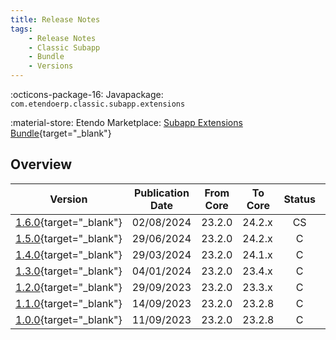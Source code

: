 ```yaml
---
title: Release Notes
tags:
    - Release Notes
    - Classic Subapp
    - Bundle
    - Versions
---
```

:octicons-package-16: Javapackage: `com.etendoerp.classic.subapp.extensions`

:material-store: Etendo Marketplace: [Subapp Extensions Bundle](https://marketplace.etendo.cloud/#/product-details?module=55A7EF64F7FA43449B249DA7F8E14589){target="_blank"}


## Overview

| Version | Publication Date | From Core | To Core | Status | GitHub|
| --- | --- | --- | --- | :---: | :---: |
| [1.6.0](https://github.com/etendosoftware/com.etendoerp.classic.subapp.extensions/releases/tag/1.6.0){target="_blank"} | 02/08/2024 | 23.2.0 | 24.2.x | CS | :white_check_mark: |
| [1.5.0](https://github.com/etendosoftware/com.etendoerp.classic.subapp.extensions/releases/tag/1.5.0){target="_blank"} | 29/06/2024 | 23.2.0 | 24.2.x | C | :white_check_mark: |
| [1.4.0](https://github.com/etendosoftware/com.etendoerp.classic.subapp.extensions/releases/tag/1.4.0){target="_blank"} | 29/03/2024 | 23.2.0 | 24.1.x | C | :white_check_mark: |
| [1.3.0](https://github.com/etendosoftware/com.etendoerp.classic.subapp.extensions/releases/tag/1.3.0){target="_blank"}  | 04/01/2024 | 23.2.0 | 23.4.x | C  | :white_check_mark:|
| [1.2.0](https://github.com/etendosoftware/com.etendoerp.classic.subapp.extensions/releases/tag/1.2.0){target="_blank"}  | 29/09/2023 | 23.2.0 | 23.3.x | C   | :white_check_mark:|
| [1.1.0](https://github.com/etendosoftware/com.etendoerp.classic.subapp.extensions/releases/tag/1.1.0){target="_blank"}  | 14/09/2023 | 23.2.0 | 23.2.8 | C  | :white_check_mark:|
| [1.0.0](https://github.com/etendosoftware/com.etendoerp.classic.subapp.extensions/releases/tag/1.0.0){target="_blank"} | 11/09/2023 | 23.2.0 | 23.2.8 | C   | :white_check_mark:|
